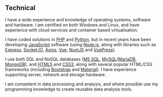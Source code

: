 ## Technical

I have a wide experience and knowledge of operating systems, software and hardware. I am certified on both Windows and Linux, and have experience with cloud services and container based virtualisation.

I have coded solutions in [PHP](https://www.php.net/) and [Python](https://www.python.org/), but in recent years have been developing [JavaScript](https://en.wikipedia.org/wiki/JavaScript) software (using [Node.js](https://nodejs.org/), along with libraries such as [Express](https://expressjs.com/), [Socket.IO](https://socket.io/), [Axios](https://github.com/axios/axios), [Vue](https://vuejs.org/), [NuxtJS](https://nuxtjs.org/) and [VuePress](https://vuepress.vuejs.org/)).

I use both SQL and NoSQL databases ([MS SQL](https://www.microsoft.com/en-us/sql-server), [MySQL](https://www.mysql.com/)/[MariaDB](https://mariadb.org/), [MongoDB](https://www.mongodb.com/)), and [HTML5](https://en.wikipedia.org/wiki/HTML5) and [CSS3](https://en.wikipedia.org/wiki/Cascading_Style_Sheets), along with several popular HTML/CSS frameworks (including [Bootstrap](https://getbootstrap.com/) and [Material](https://material.io/)). I have experience supporting server, network and storage hardware.

I am competent in data processing and analysis, and where possible use my programming knowledge to create reusable data analysis tools.
